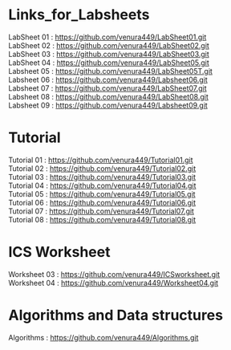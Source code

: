 # Links_for_Labsheets
LabSheet 01 : https://github.com/venura449/LabSheet01.git  
LabSheet 02 : https://github.com/venura449/LabSheet02.git  
LabSheet 03 : https://github.com/venura449/LabSheet03.git  
LabSheet 04 : https://github.com/venura449/LabSheet05.git  
Labsheet 05 : https://github.com/venura449/LabSheet05T.git  
Labsheet 06 : https://github.com/venura449/Labsheet06.git  
Labsheet 07 : https://github.com/venura449/LabSheet07.git  
Labsheet 08 : https://github.com/venura449/LabSheet08.git   
Labsheet 09 : https://github.com/venura449/Labsheet09.git    



# Tutorial  
Tutorial 01 : https://github.com/venura449/Tutorial01.git  
Tutorial 02 : https://github.com/venura449/Tutorial02.git  
Tutorial 03 : https://github.com/venura449/Tutorial03.git  
Tutorial 04 : https://github.com/venura449/Tutorial04.git  
Tutorial 05 : https://github.com/venura449/Tutorial05.git  
Tutorial 06 : https://github.com/venura449/Tutorial06.git  
Tutorial 07 : https://github.com/venura449/Tutorial07.git  
Tutorial 08 : https://github.com/venura449/Tutorial08.git  




# ICS Worksheet  
Worksheet 03 : https://github.com/venura449/ICSworksheet.git  
Worksheet 04 : https://github.com/venura449/Worksheet04.git

# Algorithms and Data structures  
Algorithms : https://github.com/venura449/Algorithms.git    

